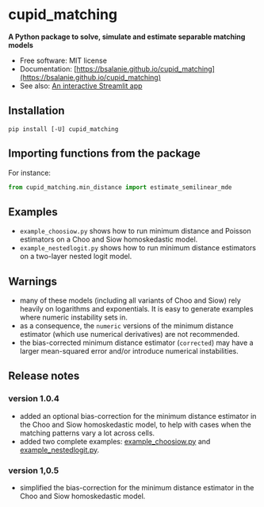 # cupid_matching

<!-- [![image](https://img.shields.io/pypi/v/cupid_matching.svg)](https://pypi.python.org/pypi/cupid_matching) -->

<!-- [![image](https://github.com/bsalanie/cupid_matching/workflows/docs/badge.svg)](https://cupid_matching.gishub.org)

[![image](https://github.com/bsalanie/cupid_matching/workflows/build/badge.svg)](https://github.com/bsalanie/cupid_matching/actions?query=workflow%3Abuild)
[![image](https://img.shields.io/badge/License-MIT-yellow.svg)](https://opensource.org/licenses/MIT) -->

**A Python package to solve, simulate and estimate separable matching models**

- Free software: MIT license
- Documentation: [https://bsalanie.github.io/cupid_matching](https://bsalanie.github.io/cupid_matching)
- See also: [An interactive Streamlit app](https://share.streamlit.io/bsalanie/cupid_matching_st/main/cupid_streamlit.py)

## Installation

```
pip install [-U] cupid_matching
```

## Importing functions from the package

For instance:

```py
from cupid_matching.min_distance import estimate_semilinear_mde
```

## Examples
* `example_choosiow.py` shows how to run minimum distance and Poisson estimators on a Choo and Siow homoskedastic model. 
* `example_nestedlogit.py` shows how to run minimum distance estimators on a two-layer nested logit model. 


## Warnings
* many of these models (including all variants of Choo and Siow) rely heavily on logarithms and exponentials. It is easy to generate examples where numeric instability sets in.
* as a consequence,  the `numeric` versions of the minimum distance estimator (which use numerical derivatives) are not recommended. 
* the bias-corrected minimum distance estimator (`corrected`) may have a larger mean-squared error and/or introduce numerical instabilities.
## Release notes
### version 1.0.4
* added an optional bias-correction for the minimum distance estimator in the Choo and Siow homoskedastic model, to help with cases when the matching patterns vary a lot across cells.
* added two complete examples: [example_choosiow.py](example_choosiow.md) and [example_nestedlogit.py](example_nestedlogit.md).

### version 1,0.5
* simplified the bias-correction for the minimum distance estimator in the Choo and Siow homoskedastic model.
